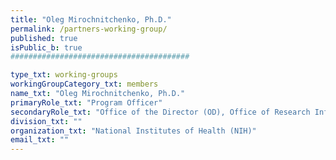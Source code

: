 ```yaml
---
title: "Oleg Mirochnitchenko, Ph.D."
permalink: /partners-working-group/
published: true
isPublic_b: true
########################################

type_txt: working-groups
workingGroupCategory_txt: members
name_txt: "Oleg Mirochnitchenko, Ph.D."
primaryRole_txt: "Program Officer"
secondaryRole_txt: "Office of the Director (OD), Office of Research Infrastructure Programs (ORIP)"
division_txt: ""
organization_txt: "National Institutes of Health (NIH)"
email_txt: ""
---
```

